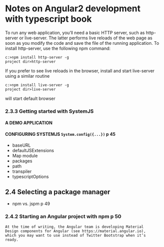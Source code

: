 # Notes on Angular2 development with typescript book
To run any web application, you’ll need a basic HTTP server, such as http-server or
live-server. The latter performs live reloads of the web page as soon as you modify the
code and save the file of the running application.
To install http-server, use the following npm command:

    c:>npm install http-server -g
    project dir>http-server

If you prefer to see live reloads in the browser, install and start live-server using a similar routine

    c:>npm install live-server -g
    project dir>live-server

will start default browser

### 2.3.3 Getting started with SystemJS

#### A DEMO APPLICATION

#### CONFIGURING SYSTEMJS `System.config({...})` p 45
- baseURL
- defaultJSExtensions
- Map module
- packages
- path
- transpiler
- typescriptOptions

## 2.4 Selecting a package manager
- npm vs. jspm p 49

### 2.4.2 Starting an Angular project with npm p 50

    At the time of writing, the Angular team is developing Material
    Design components for Angular (see https://material.angular.io),
    which you may want to use instead of Twitter Bootstrap when it’s
    ready.
   
